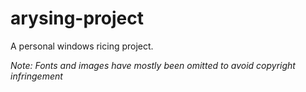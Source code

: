 # arysing-project
A personal windows ricing project.

*Note: Fonts and images have mostly been omitted to avoid copyright infringement*

